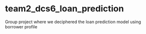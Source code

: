 # team2_dcs6_loan_prediction
Group project where we deciphered the loan prediction model using borrower profile
